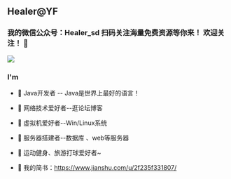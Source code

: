 ## Healer@YF
<!--
**lexsaints/lexsaints** is a ✨ _special_ ✨ repository because its `README.md` (this file) appears on your GitHub profile.
-->
### 我的微信公众号：Healer_sd 扫码关注海量免费资源等你来！ 欢迎关注！ 👋
<!--<img align="right" alt="微信公众号" src="https://i.loli.net/2021/01/07/vRpJ4VuWLO6PFqr.jpg">-->
<a href="https://sm.ms/image/vRpJ4VuWLO6PFqr" target="_blank"><img src="https://i.loli.net/2021/01/07/vRpJ4VuWLO6PFqr.jpg" ></a>
### I'm 
- 🌱 Java开发者 -- Java是世界上最好的语言！
- 🌱 网络技术爱好者--逛论坛博客
- 🌱 虚拟机爱好者--Win/Linux系统 
- 🌱 服务器搭建者--数据库 、web等服务器 
- 🌱 运动健身、旅游打球爱好者~

- 💬 我的简书：https://www.jianshu.com/u/2f235f331807/
